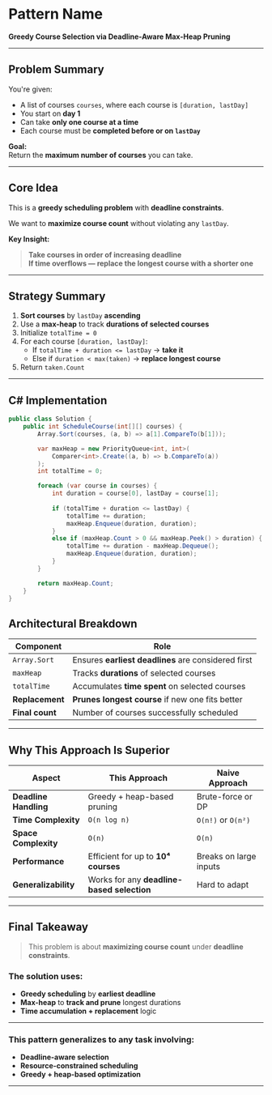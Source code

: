 # Pattern Name
**Greedy Course Selection via Deadline-Aware Max-Heap Pruning**

---

## Problem Summary
You're given:

- A list of courses `courses`, where each course is `[duration, lastDay]`
- You start on **day 1**
- Can take **only one course at a time**
- Each course must be **completed before or on `lastDay`**

**Goal:**  
Return the **maximum number of courses** you can take.

---

## Core Idea
This is a **greedy scheduling problem** with **deadline constraints**.

We want to **maximize course count** without violating any `lastDay`.

**Key Insight:**  
> **Take courses in order of increasing deadline**  
> **If time overflows — replace the longest course with a shorter one**

---

## Strategy Summary
1. **Sort courses** by `lastDay` **ascending**
2. Use a **max-heap** to track **durations of selected courses**
3. Initialize `totalTime = 0`
4. For each course `[duration, lastDay]`:
   - If `totalTime + duration <= lastDay` → **take it**
   - Else if `duration < max(taken)` → **replace longest course**
5. Return `taken.Count`

---

## C# Implementation
```csharp
public class Solution {
    public int ScheduleCourse(int[][] courses) {
        Array.Sort(courses, (a, b) => a[1].CompareTo(b[1]));

        var maxHeap = new PriorityQueue<int, int>(
            Comparer<int>.Create((a, b) => b.CompareTo(a))
        );
        int totalTime = 0;

        foreach (var course in courses) {
            int duration = course[0], lastDay = course[1];
            
            if (totalTime + duration <= lastDay) {
                totalTime += duration;
                maxHeap.Enqueue(duration, duration);
            } 
            else if (maxHeap.Count > 0 && maxHeap.Peek() > duration) {
                totalTime += duration - maxHeap.Dequeue();
                maxHeap.Enqueue(duration, duration);
            }
        }

        return maxHeap.Count;
    }
}
```



## Architectural Breakdown

| Component         | Role |
|-------------------|------|
| `Array.Sort`      | Ensures **earliest deadlines** are considered first |
| `maxHeap`         | Tracks **durations** of selected courses |
| `totalTime`       | Accumulates **time spent** on selected courses |
| **Replacement**   | **Prunes longest course** if new one fits better |
| **Final count**   | Number of courses successfully scheduled |

---

## Why This Approach Is Superior

| Aspect                 | This Approach                             | Naive Approach                     |
|-----------------------|-------------------------------------------|------------------------------------|
| **Deadline Handling**  | Greedy + heap-based pruning               | Brute-force or DP                  |
| **Time Complexity**    | `O(n log n)`                              | `O(n!)` or `O(n²)`                 |
| **Space Complexity**   | `O(n)`                                    | `O(n)`                             |
| **Performance**        | Efficient for up to **10⁴ courses**       | Breaks on large inputs             |
| **Generalizability**   | Works for any **deadline-based selection**| Hard to adapt                      |

---

## Final Takeaway

> This problem is about **maximizing course count** under **deadline constraints**.

### The solution uses:
- **Greedy scheduling** by **earliest deadline**
- **Max-heap** to **track and prune** longest durations
- **Time accumulation + replacement** logic

---

### This pattern generalizes to any task involving:
- **Deadline-aware selection**
- **Resource-constrained scheduling**
- **Greedy + heap-based optimization**

---







